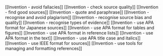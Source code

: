[[Invention - avoid fallacies]]
[[Invention - check source quality]]
[[Invention - find good sources]]
[[Invention - quote and paraphrase]]
[[Invention - recognise and avoid plagiarism]]
[[Invention - recognise source bias and quality]]
[[Invention - recognise types of evidence]]
[[Invention - use APA format for Japanese sources]]
[[Invention - use APA format for tables and figures]]
[[Invention - use APA format in reference lists]]
[[Invention - use APA format in the text]]
[[Invention - use APA title case and italics]]
[[Invention - use IEEE format for sources]]
[[Invention - use tools for managing and formatting references]]

